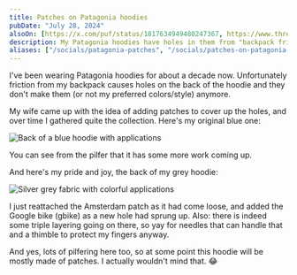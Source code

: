 ```yaml
---
title: Patches on Patagonia hoodies
pubDate: "July 28, 2024"
alsoOn: [https://x.com/puf/status/1817634949480247367, https://www.threads.net/@frankpuf/post/C9-iq6QycV0, https://bsky.app/profile/puf.bsky.social/post/3kyehccaaqa2g, https://c.im/@puf/112865646558858018]
description: My Patagonia hoodies have holes in them from "backpack friction". Instead of throwing them away, I sew on patches to cover the holes. Over time, it's becoming quite the collection of patches. The blue hoodie is where it all got started, and when I still tried to color coordinate. The grey hoodie is more of a free-for-all. 😂
aliases: ["/socials/patagonia-patches", "/socials/patches-on-patagonia-hoodies"]
---
```


I've been wearing Patagonia hoodies for about a decade now. Unfortunately friction from my backpack causes holes on the back of the hoodie and they don't make them (or not my preferred colors/style) anymore.

My wife came up with the idea of adding patches to cover up the holes, and over time I gathered quite the collection. Here's my original blue one:

![Back of a blue hoodie with applications](https://i.imgur.com/2q5bZZU.png)

You can see from the pilfer that it has some more work coming up.

And here's my pride and joy, the back of my grey hoodie:

![Silver grey fabric with colorful applications](https://i.imgur.com/Uz1Mqbo.png)

I just reattached the Amsterdam patch as it had come loose, and added the Google bike (gbike) as a new hole had sprung up. Also: there is indeed some triple layering going on there, so yay for needles that can handle that and a thimble to protect my fingers anyway. 

And yes, lots of pilfering here too, so at some point this hoodie will be mostly made of patches. I actually wouldn't mind that. 😂